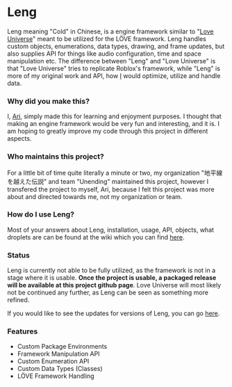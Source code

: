 # Leng
Leng meaning "Cold" in Chinese, is a engine framework similar to "[Love Universe](https://github.com/alphafantomu/Love-Universe)" meant to be utilized for the LÖVE framework. Leng handles custom objects, enumerations, data types, drawing, and frame updates, but also supplies API for things like audio configuration, time and space manipulation etc. The difference between "Leng" and "Love Universe" is that "Love Universe" tries to replicate Roblox's framework, while "Leng" is more of my original work and API, how [I](https://github.com/alphafantomu) would optimize, utilize and handle data.

### Why did you make this?
I, [Ari](https://github.com/alphafantomu), simply made this for learning and enjoyment purposes. I thought that making an engine framework would be very fun and interesting, and it is. I am hoping to greatly improve my code through this project in different aspects.

### Who maintains this project?
For a little bit of time quite literally a minute or two, my organization "地平線を越えた伝説" and team "Unending" maintained this project, however I transfered the project to myself, Ari, because I felt this project was more about and directed towards me, not my organization or team.

### How do I use Leng?
Most of your answers about Leng, installation, usage, API, objects, what droplets are can be found at the wiki which you can find [here](https://github.com/alphafantomu/Leng/wiki).

### Status
Leng is currently not able to be fully utilized, as the framework is not in a stage where it is usable. **Once the project is usable, a packaged release will be available at this project github page**. Love Universe will most likely not be continued any further, as Leng can be seen as something more refined.

If you would like to see the updates for versions of Leng, you can go [here](https://github.com/alphafantomu/Leng/projects).

### Features
* Custom Package Environments
* Framework Manipulation API
* Custom Enumeration API
* Custom Data Types (Classes)
* LÖVE Framework Handling
